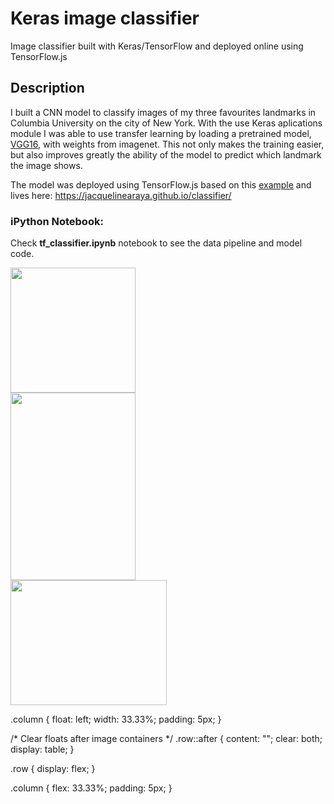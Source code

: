 # Keras image classifier

Image classifier built with Keras/TensorFlow and deployed online using TensorFlow.js

## Description

I built a CNN model to classify images of my three favourites landmarks in Columbia University on the city of New York. With the use Keras aplications module I was 
able to use transfer learning by loading a pretrained model, [VGG16](https://neurohive.io/en/popular-networks/vgg16/), with weights from imagenet. This not only makes the training easier, but also improves greatly the
ability of the model to predict which landmark the image shows.

The model was deployed using TensorFlow.js based on this [example](https://github.com/tensorflow/tfjs-examples/tree/master/mobilenet) and lives here: https://jacquelinearaya.github.io/classifier/

### iPython Notebook:

Check **tf_classifier.ipynb** notebook to see the data pipeline and model code.

<div class="row">
  <div class="column">
    <img src="https://github.com/jacquelinearaya/jacquelinearaya.github.io/blob/master/classifier/lion.jpg" width="200" height="200" /></img>
  </div>
  <div class="column">
    <img src="https://github.com/jacquelinearaya/jacquelinearaya.github.io/blob/master/classifier/almamater.jpg" width="200" height="300" /></img> 
  </div>
  <div class="column">
    <img src="https://github.com/jacquelinearaya/jacquelinearaya.github.io/blob/master/classifier/curl.jpg" width="250" height="200" /></img>
  </div>
</div>

.column {
  float: left;
  width: 33.33%;
  padding: 5px;
}

/* Clear floats after image containers */
.row::after {
  content: "";
  clear: both;
  display: table;
}

.row {
  display: flex;
}

.column {
  flex: 33.33%;
  padding: 5px;
}

